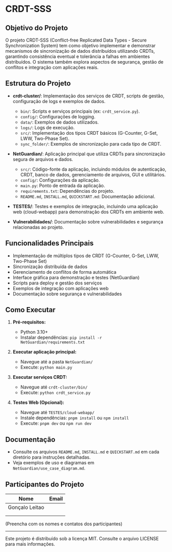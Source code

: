# CRDT-SSS

## Objetivo do Projeto

O projeto CRDT-SSS (Conflict-free Replicated Data Types - Secure Synchronization System) tem como objetivo implementar e demonstrar mecanismos de sincronização de dados distribuídos utilizando CRDTs, garantindo consistência eventual e tolerância a falhas em ambientes distribuídos. O sistema também explora aspectos de segurança, gestão de conflitos e integração com aplicações reais.

## Estrutura do Projeto

- **crdt-cluster/**: Implementação dos serviços de CRDT, scripts de gestão, configuração de logs e exemplos de dados.
  - `bin/`: Scripts e serviços principais (ex: `crdt_service.py`).
  - `config/`: Configurações de logging.
  - `data/`: Exemplos de dados utilizados.
  - `logs/`: Logs de execução.
  - `src/`: Implementação dos tipos CRDT básicos (G-Counter, G-Set, LWW, Two-Phase Set).
  - `sync_folder/`: Exemplos de sincronização para cada tipo de CRDT.

- **NetGuardian/**: Aplicação principal que utiliza CRDTs para sincronização segura de arquivos e dados.
  - `src/`: Código-fonte da aplicação, incluindo módulos de autenticação, CRDT, banco de dados, gerenciamento de arquivos, GUI e utilitários.
  - `config/`: Configurações da aplicação.
  - `main.py`: Ponto de entrada da aplicação.
  - `requirements.txt`: Dependências do projeto.
  - `README.md`, `INSTALL.md`, `QUICKSTART.md`: Documentação adicional.

- **TESTES/**: Testes e exemplos de integração, incluindo uma aplicação web (cloud-webapp) para demonstração dos CRDTs em ambiente web.

- **Vulnerabilidades/**: Documentação sobre vulnerabilidades e segurança relacionadas ao projeto.

## Funcionalidades Principais

- Implementação de múltiplos tipos de CRDT (G-Counter, G-Set, LWW, Two-Phase Set)
- Sincronização distribuída de dados
- Gerenciamento de conflitos de forma automática
- Interface gráfica para demonstração e testes (NetGuardian)
- Scripts para deploy e gestão dos serviços
- Exemplos de integração com aplicações web
- Documentação sobre segurança e vulnerabilidades

## Como Executar

1. **Pré-requisitos:**
   - Python 3.10+
   - Instalar dependências: `pip install -r NetGuardian/requirements.txt`

2. **Executar aplicação principal:**
   - Navegue até a pasta `NetGuardian/`
   - Execute: `python main.py`

3. **Executar serviços CRDT:**
   - Navegue até `crdt-cluster/bin/`
   - Execute: `python crdt_service.py`

4. **Testes Web (Opcional):**
   - Navegue até `TESTES/cloud-webapp/`
   - Instale dependências: `pnpm install` ou `npm install`
   - Execute: `pnpm dev` ou `npm run dev`

## Documentação

- Consulte os arquivos `README.md`, `INSTALL.md` e `QUICKSTART.md` em cada diretório para instruções detalhadas.
- Veja exemplos de uso e diagramas em `NetGuardian/use_case_diagram.md`.

## Participantes do Projeto

| Nome                | Email                |
|---------------------|----------------------|
|Gonçalo Leitao          |                      |
|                     |                      |
|                     |                      |

(Preencha com os nomes e contatos dos participantes)

---

Este projeto é distribuído sob a licença MIT. Consulte o arquivo LICENSE para mais informações.
